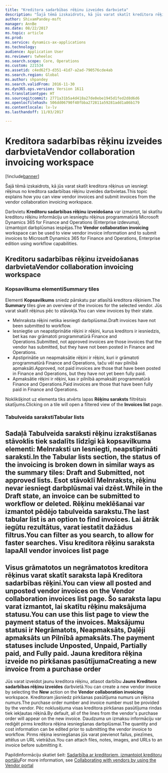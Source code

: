 ```yaml
---
title: "Kreditora sadarbības rēķinu izveides darbvieta"
description: "Šajā tēmā izskaidrots, kā jūs varat skatīt kreditora rēķinus un iesniegt rēķinus no kreditora sadarbības rēķinu izveides darbvietas."
author: ShivamPandey-msft
manager: AnnBe
ms.date: 08/22/2017
ms.topic: article
ms.prod: 
ms.service: dynamics-ax-applications
ms.technology: 
audience: Application User
ms.reviewer: twheeloc
ms.search.scope: Core, Operations
ms.custom: 221534
ms.assetid: c4ed62f3-d351-41d7-a2ad-790576cde4ab
ms.search.region: Global
ms.author: shpandey
ms.search.validFrom: 2016-11-30
ms.dyn365.ops.version: Version 1611
ms.translationtype: HT
ms.sourcegitcommit: 2771a31b5a4d418a27de0ebe1945d1fed2d8d6d6
ms.openlocfilehash: 506dd06790f40fbba272811a59281add1a86b179
ms.contentlocale: lv-lv
ms.lasthandoff: 11/03/2017

---
```


# <a name="vendor-collaboration-invoicing-workspace"></a><span data-ttu-id="bcb5c-103">Kreditora sadarbības rēķinu izveides darbvieta</span><span class="sxs-lookup"><span data-stu-id="bcb5c-103">Vendor collaboration invoicing workspace</span></span>

[!include[banner](../includes/banner.md)]


<span data-ttu-id="bcb5c-104">Šajā tēmā izskaidrots, kā jūs varat skatīt kreditora rēķinus un iesniegt rēķinus no kreditora sadarbības rēķinu izveides darbvietas.</span><span class="sxs-lookup"><span data-stu-id="bcb5c-104">This topic explains how you can view vendor invoices and submit invoices from the vendor collaboration invoicing workspace.</span></span>

<span data-ttu-id="bcb5c-105">Darbvietu **Kreditoru sadarbības rēķinu izveidošana** var izmantot, lai skatītu kreditoru rēķinu informāciju un iesniegtu rēķinus programmatūrā Microsoft Dynamics 365 for Finance and Operations (Enterprise izdevuma), izmantojot darbplūsmas iespējas.</span><span class="sxs-lookup"><span data-stu-id="bcb5c-105">The **Vendor collaboration invoicing** workspace can be used to view vendor invoice information and to submit invoices to Microsoft Dynamics 365 for Finance and Operations, Enterprise edition using workflow capabilities.</span></span>


<a name="vendor-collaboration-invoicing-workspace"></a><span data-ttu-id="bcb5c-106">Kreditoru sadarbības rēķinu izveidošanas darbvieta</span><span class="sxs-lookup"><span data-stu-id="bcb5c-106">Vendor collaboration invoicing workspace</span></span>
----------------------------------------

### <a name="summary-tiles"></a><span data-ttu-id="bcb5c-107">Kopsavilkuma elementi</span><span class="sxs-lookup"><span data-stu-id="bcb5c-107">Summary tiles</span></span>

<span data-ttu-id="bcb5c-108">Elementi **Kopsavilkums** sniedz pārskatu par atlasītā kreditora rēķiniem.</span><span class="sxs-lookup"><span data-stu-id="bcb5c-108">The **Summary** tiles give an overview of the invoices for the selected vendor.</span></span> <span data-ttu-id="bcb5c-109">Jūs varat skatīt rēķinus pēc to stāvokļa.</span><span class="sxs-lookup"><span data-stu-id="bcb5c-109">You can view invoices by their state.</span></span>
-   <span data-ttu-id="bcb5c-110">Melnraksta rēķini netika iesniegti darbplūsmai.</span><span class="sxs-lookup"><span data-stu-id="bcb5c-110">Draft invoices have not been submitted to workflow.</span></span>
-   <span data-ttu-id="bcb5c-111">Iesniegtie un neapstiprinātie rēķini ir rēķini, kurus kreditors ir iesniedzis, bet kas nav grāmatoti programmatūrā Finance and Operations.</span><span class="sxs-lookup"><span data-stu-id="bcb5c-111">Submitted, not approved invoices are those invoices that the vendor has submitted, but they have not been posted in Finance and Operations.</span></span>
-   <span data-ttu-id="bcb5c-112">Apstiprinātie un neapmaksātie rēķini ir rēķini, kuri ir grāmatoti programmatūrā Finance and Operations, taču vēl nav pilnībā apmaksāti.</span><span class="sxs-lookup"><span data-stu-id="bcb5c-112">Approved, not paid invoices are those that have been posted in Finance and Operations, but they have not yet been fully paid.</span></span>
-   <span data-ttu-id="bcb5c-113">Apmaksātie rēķini ir rēķini, kas ir pilnībā apmaksāti programmatūrā Finance and Operations.</span><span class="sxs-lookup"><span data-stu-id="bcb5c-113">Paid invoices are those that have been fully paid in Finance and Operations.</span></span>

<span data-ttu-id="bcb5c-114">Noklikšķinot uz elementa tiks atvērts lapas **Rēķinu saraksts** filtrētais skatījums.</span><span class="sxs-lookup"><span data-stu-id="bcb5c-114">Clicking on a tile will open a filtered view of the **Invoices list** page.</span></span>
### <a name="tabular-lists"></a><span data-ttu-id="bcb5c-115">Tabulveida saraksti</span><span class="sxs-lookup"><span data-stu-id="bcb5c-115">Tabular lists</span></span>

<span data-ttu-id="bcb5c-116">Sadaļā **Tabulveida saraksti** rēķinu izrakstīšanas stāvoklis tiek sadalīts līdzīgi kā kopsavilkuma elementi: Melnraksti un Iesniegti, neapstiprināti saraksti.</span><span class="sxs-lookup"><span data-stu-id="bcb5c-116">In the **Tabular lists** section, the status of the invoicing is broken down in similar ways as the summary tiles: Draft and Submitted, not approved lists.</span></span> <span data-ttu-id="bcb5c-117">Esot stāvoklī Melnraksts, rēķinu nevar iesniegt darbplūsmai vai dzēst.</span><span class="sxs-lookup"><span data-stu-id="bcb5c-117">While in the Draft state, an invoice can be submitted to workflow or deleted.</span></span> <span data-ttu-id="bcb5c-118">Rēķinu meklēšanai var izmantot pēdējo tabulveida sarakstu.</span><span class="sxs-lookup"><span data-stu-id="bcb5c-118">The last tabular list is an option to find invoices.</span></span> <span data-ttu-id="bcb5c-119">Lai ātrāk iegūtu rezultātus, varat iestatīt dažādus filtrus.</span><span class="sxs-lookup"><span data-stu-id="bcb5c-119">You can filter as you search, to allow for faster searches.</span></span>
<span data-ttu-id="bcb5c-120">Visu kreditora rēķinu saraksta lapa</span><span class="sxs-lookup"><span data-stu-id="bcb5c-120">All vendor invoices list page</span></span>
-----------------------------

<span data-ttu-id="bcb5c-121">Visus grāmatotos un negrāmatotos kreditora rēķinus varat skatīt saraksta lapā **Kreditora sadarbības rēķini**.</span><span class="sxs-lookup"><span data-stu-id="bcb5c-121">You can view all posted and unposted vendor invoices on the **Vendor collaboration invoices** list page.</span></span> <span data-ttu-id="bcb5c-122">Šo saraksta lapu varat izmantot, lai skatītu rēķinu maksājuma statusu.</span><span class="sxs-lookup"><span data-stu-id="bcb5c-122">You can use this list page to view the payment status of the invoices.</span></span> <span data-ttu-id="bcb5c-123">Maksājumu statusi ir Negrāmatots, Neapmaksāts, Daļēji apmaksāts un Pilnībā apmaksāts.</span><span class="sxs-lookup"><span data-stu-id="bcb5c-123">The payment statuses include Unposted, Unpaid, Partially paid, and Fully paid.</span></span>
<span data-ttu-id="bcb5c-124">Jauna kreditora rēķina izveide no pirkšanas pasūtījuma</span><span class="sxs-lookup"><span data-stu-id="bcb5c-124">Creating a new invoice from a purchase order</span></span>
--------------------------------------------

<span data-ttu-id="bcb5c-125">Jūs varat izveidot jaunu kreditora rēķinu, atlasot darbību **Jauns** **Kreditora sadarbības rēķinu izveides** darbvietā.</span><span class="sxs-lookup"><span data-stu-id="bcb5c-125">You can create a new vendor invoice by selecting the **New** action on the **Vendor collaboration invoicing** workspace.</span></span> <span data-ttu-id="bcb5c-126">Kreditoram jāsniedz pirkšanas pasūtījuma numurs un rēķina numurs.</span><span class="sxs-lookup"><span data-stu-id="bcb5c-126">The purchase order number and invoice number must be provided by the vendor.</span></span> <span data-ttu-id="bcb5c-127">Pēc noklusējuma visas kreditora pirkšanas pasūtījuma rindas tiek iekļautas rēķinā.</span><span class="sxs-lookup"><span data-stu-id="bcb5c-127">By default, all of the lines from the vendor's purchase order will appear on the new invoice.</span></span> <span data-ttu-id="bcb5c-128">Daudzuma un izmaksu informāciju var rediģēt pirms kreditora rēķina iesniegšanas darbplūsmai.</span><span class="sxs-lookup"><span data-stu-id="bcb5c-128">The quantity and cost information can be edited prior to submitting the vendor invoice to workflow.</span></span> <span data-ttu-id="bcb5c-129">Pirms rēķina iesniegšanas jūs varat pievienot failus, piezīmes, attēlus un URL vietrāžus.</span><span class="sxs-lookup"><span data-stu-id="bcb5c-129">You can attach files, notes, images, and URLs to an invoice before submitting it.</span></span>



<span data-ttu-id="bcb5c-130">Papildinformāciju skatiet šeit: [Sadarbība ar kreditoriem, izmantojot kreditoru portālu](../../supply-chain/procurement/collaborate-vendors-vendor-portal.md)</span><span class="sxs-lookup"><span data-stu-id="bcb5c-130">For more information, see [Collaborating with vendors by using the Vendor portal](../../supply-chain/procurement/collaborate-vendors-vendor-portal.md)</span></span>




